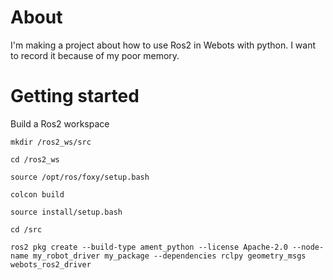 # About
I'm making a project about how to use Ros2 in Webots with python. I want to record it because of my poor memory.


# Getting started
    
Build a Ros2 workspace    
```
mkdir /ros2_ws/src
```
```
cd /ros2_ws
```
```
source /opt/ros/foxy/setup.bash
```
```
colcon build
```
```
source install/setup.bash 
```
```
cd /src
```
```
ros2 pkg create --build-type ament_python --license Apache-2.0 --node-name my_robot_driver my_package --dependencies rclpy geometry_msgs webots_ros2_driver
```
